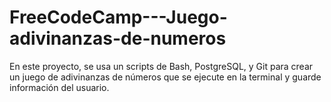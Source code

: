 # FreeCodeCamp---Juego-adivinanzas-de-numeros
En este proyecto, se usa un scripts de Bash, PostgreSQL, y Git para crear un juego de adivinanzas de números que se ejecute en la terminal y guarde información del usuario.
